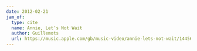```yaml
---
date: 2012-02-21
jam_of:
  type: cite
  name: Annie, Let’s Not Wait
  author: Guillemots
  url: https://music.apple.com/gb/music-video/annie-lets-not-wait/1445685353
---
```

